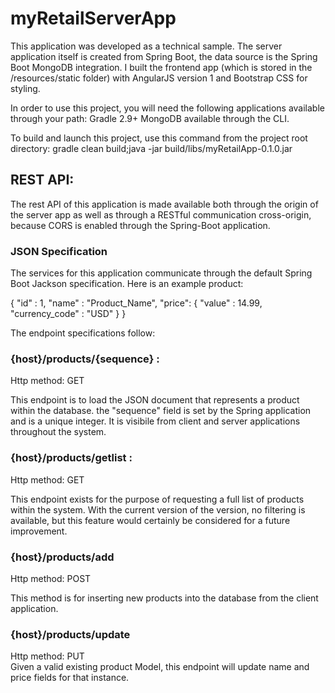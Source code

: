 # myRetailServerApp
This application was developed as a technical sample. The server application itself is created from Spring Boot, the data source is the Spring Boot MongoDB integration. I built the frontend app (which is stored in the /resources/static folder) with AngularJS version 1 and Bootstrap CSS for styling.

In order to use this project, you will need the following applications available through your path:
Gradle 2.9+
MongoDB available through the CLI.


To build and launch this project, use this command from the project root directory:
gradle clean build;java -jar build/libs/myRetailApp-0.1.0.jar

<h2><strong>REST API:</strong></h2>
<p>The rest API of this application is made available both through the origin of the server app as well as through a RESTful
communication cross-origin, because CORS is enabled through the Spring-Boot application.
</p>
<h3> JSON Specification </h3>
<p> The services for this application communicate through the default Spring Boot Jackson specification.
Here is an example product:</p>
<div>
  {
    "id" : 1,
    "name" : "Product_Name",
    "price":
      {
        "value" : 14.99,
        "currency_code" : "USD"
      }
  }    
</div>
<p>The endpoint specifications follow:</p>
<strong><h3>{host}/products/{sequence} :</h3></strong>
Http method: GET <br>
<p>This endpoint is to load the JSON document that represents a product within the database. the "sequence" field is set
by the Spring application and is a unique integer. It is visibile from client and server applications throughout the system.
</p>
<strong><h3>{host}/products/getlist :</h3></strong>
Http method: GET<br>
<p>This endpoint exists for the purpose of requesting a full list of products within the system. With the current version of
 the version, no filtering is available, but this feature would certainly be considered for a future improvement. 
</p>
<strong><h3>{host}/products/add </h3></strong>
Http method: POST<br>
<p>This method is for inserting new products into the database from the client application.
</p>
<strong><h3>{host}/products/update </h3></strong>
Http method: PUT<br>
Given a valid existing product Model, this endpoint will update name and price fields for that
instance.

